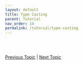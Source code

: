 ```yaml
---
layout: default
title: Type Casting
parent: Tutorial
nav_order: 14
permalink: /tutorial/type-casting
---
```






<br><br>

[Previous Topic](./builtin-functions) | [Next Topic](./class)
